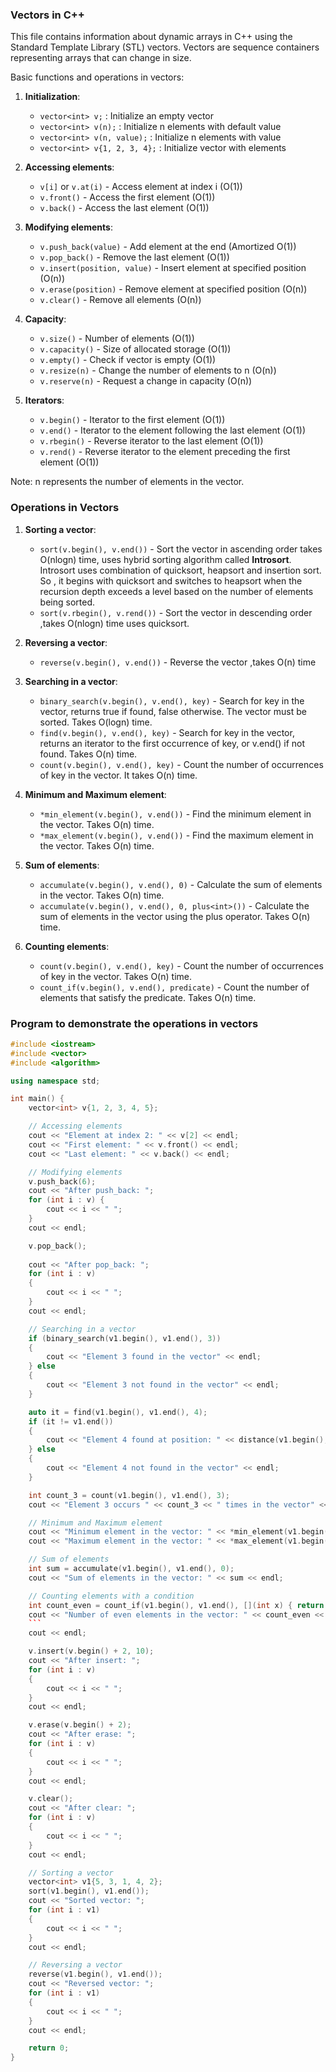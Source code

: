 ### Vectors in C++
This file contains information about dynamic arrays in C++ using the Standard Template Library (STL) vectors.
Vectors are sequence containers representing arrays that can change in size.

Basic functions and operations in vectors:

1. **Initialization**:
    - `vector<int> v;` : Initialize an empty vector
    - `vector<int> v(n);` : Initialize n elements with default value
    - `vector<int> v(n, value);` : Initialize n elements with value
    - `vector<int> v{1, 2, 3, 4};` : Initialize vector with elements

2. **Accessing elements**:
    - `v[i]` or `v.at(i)` - Access element at index i (O(1))
    - `v.front()` - Access the first element (O(1))
    - `v.back()` - Access the last element (O(1))

3. **Modifying elements**:
    - `v.push_back(value)` - Add element at the end (Amortized O(1))
    - `v.pop_back()` - Remove the last element (O(1))
    - `v.insert(position, value)` - Insert element at specified position (O(n))
    - `v.erase(position)` - Remove element at specified position (O(n))
    - `v.clear()` - Remove all elements (O(n))

4. **Capacity**:
    - `v.size()` - Number of elements (O(1))
    - `v.capacity()` - Size of allocated storage (O(1))
    - `v.empty()` - Check if vector is empty (O(1))
    - `v.resize(n)` - Change the number of elements to n (O(n))
    - `v.reserve(n)` - Request a change in capacity (O(n))

5. **Iterators**:
    - `v.begin()` - Iterator to the first element (O(1))
    - `v.end()` - Iterator to the element following the last element (O(1))
    - `v.rbegin()` - Reverse iterator to the last element (O(1))
    - `v.rend()` - Reverse iterator to the element preceding the first element (O(1))

Note: n represents the number of elements in the vector.


### Operations in Vectors

1. **Sorting a vector**:
    - `sort(v.begin(), v.end())` - Sort the vector in ascending order takes O(nlogn) time, uses hybrid sorting algorithm called **Introsort**. Introsort uses combination of quicksort, heapsort and insertion sort. So , it begins with quicksort and switches to heapsort when the recursion depth exceeds a level based on the number of elements being sorted.
    - `sort(v.rbegin(), v.rend())` - Sort the vector in descending order ,takes O(nlogn) time uses quicksort. 

2. **Reversing a vector**:
    - `reverse(v.begin(), v.end())` - Reverse the vector ,takes O(n) time 

3. **Searching in a vector**:
    - `binary_search(v.begin(), v.end(), key)` - Search for key in the vector, returns true if found, false otherwise. The vector must be sorted. Takes O(logn) time.
    - `find(v.begin(), v.end(), key)` - Search for key in the vector, returns an iterator to the first occurrence of key, or v.end() if not found. Takes O(n) time.
    - `count(v.begin(), v.end(), key)` - Count the number of occurrences of key in the vector. It takes O(n) time.

4. **Minimum and Maximum element**:
    - `*min_element(v.begin(), v.end())` - Find the minimum element in the vector. Takes O(n) time.
    - `*max_element(v.begin(), v.end())` - Find the maximum element in the vector. Takes O(n) time.

5. **Sum of elements**:
    - `accumulate(v.begin(), v.end(), 0)` - Calculate the sum of elements in the vector. Takes O(n) time.
    - `accumulate(v.begin(), v.end(), 0, plus<int>())` - Calculate the sum of elements in the vector using the plus operator. Takes O(n) time.

6. **Counting elements**:
    - `count(v.begin(), v.end(), key)` - Count the number of occurrences of key in the vector. Takes O(n) time.
    - `count_if(v.begin(), v.end(), predicate)` - Count the number of elements that satisfy the predicate. Takes O(n) time. 

### Program to demonstrate the operations in vectors

```cpp
#include <iostream>
#include <vector>
#include <algorithm>

using namespace std;

int main() {
    vector<int> v{1, 2, 3, 4, 5};

    // Accessing elements
    cout << "Element at index 2: " << v[2] << endl;
    cout << "First element: " << v.front() << endl;
    cout << "Last element: " << v.back() << endl;

    // Modifying elements
    v.push_back(6);
    cout << "After push_back: ";
    for (int i : v) {
        cout << i << " ";
    }
    cout << endl;

    v.pop_back();
    
    cout << "After pop_back: ";
    for (int i : v) 
    {
        cout << i << " ";
    }
    cout << endl;

    // Searching in a vector
    if (binary_search(v1.begin(), v1.end(), 3)) 
    {
        cout << "Element 3 found in the vector" << endl;
    } else 
    {
        cout << "Element 3 not found in the vector" << endl;
    }

    auto it = find(v1.begin(), v1.end(), 4);
    if (it != v1.end()) 
    {
        cout << "Element 4 found at position: " << distance(v1.begin(), it) << endl;
    } else 
    {
        cout << "Element 4 not found in the vector" << endl;
    }

    int count_3 = count(v1.begin(), v1.end(), 3);
    cout << "Element 3 occurs " << count_3 << " times in the vector" << endl;

    // Minimum and Maximum element
    cout << "Minimum element in the vector: " << *min_element(v1.begin(), v1.end()) << endl;
    cout << "Maximum element in the vector: " << *max_element(v1.begin(), v1.end()) << endl;

    // Sum of elements
    int sum = accumulate(v1.begin(), v1.end(), 0);
    cout << "Sum of elements in the vector: " << sum << endl;

    // Counting elements with a condition
    int count_even = count_if(v1.begin(), v1.end(), [](int x) { return x % 2 == 0; });
    cout << "Number of even elements in the vector: " << count_even << endl;
    ```
    cout << endl;

    v.insert(v.begin() + 2, 10);
    cout << "After insert: ";
    for (int i : v) 
    {
        cout << i << " ";
    }
    cout << endl;

    v.erase(v.begin() + 2);
    cout << "After erase: ";
    for (int i : v)
    {
        cout << i << " ";
    }
    cout << endl;

    v.clear();
    cout << "After clear: ";
    for (int i : v) 
    {
        cout << i << " ";
    }
    cout << endl;

    // Sorting a vector
    vector<int> v1{5, 3, 1, 4, 2};
    sort(v1.begin(), v1.end());
    cout << "Sorted vector: ";
    for (int i : v1) 
    {
        cout << i << " ";
    }
    cout << endl;

    // Reversing a vector
    reverse(v1.begin(), v1.end());
    cout << "Reversed vector: ";
    for (int i : v1) 
    {
        cout << i << " ";
    }
    cout << endl;

    return 0;
}
```